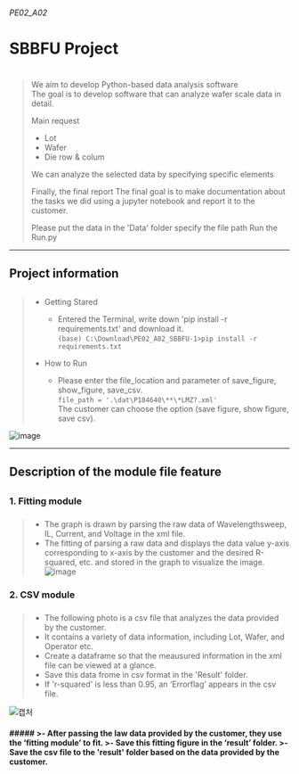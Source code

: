 <h6>PE02_A02<h6>
<h1> SBBFU Project <h1>
 
#####
> We aim to develop Python-based data analysis software \
> The goal is to develop software that can analyze wafer scale data in detail.
>
> Main request 
> + Lot
> + Wafer
> + Die row & colum
> 
> We can analyze the selected data by specifying specific elements
>
> Finally, the final report The final goal is to make documentation about the tasks 
> we did using a jupyter notebook and report it to the customer.
>
> Please put the data in the 'Data' folder specify the file path Run the Run.py 

 
***

<h2> Project information <h2>

#####
>* Getting Stared
>   + Entered the Terminal, write down 'pip install -r requirements.txt' and download it. \
>``(base) C:\Download\PE02_A02_SBBFU-1>pip install -r requirements.txt``
>
>
>* How to Run
>   + Please enter the file_location and parameter of save_figure, show_figure, save_csv. \
``file_path = '.\dat\P184640\**\*LMZ?.xml'``\
The customer can choose the option (save figure, show figure, save csv).
 
 ![image](https://user-images.githubusercontent.com/84078034/121302349-87472080-c934-11eb-8532-9d4e715bd922.png)
***



<h2> Description of the module file feature <h2>

 <h3> 1. Fitting module <h3>
 
#####
  >-   The graph is drawn by parsing the raw data of Wavelengthsweep, IL, Current, and Voltage in the xml file.
  >-   The fitting of parsing a raw data and displays the data value y-axis corresponding to x-axis by the customer and the desired R-squared, etc. and stored in the graph to visualize the image.
 ![image](https://user-images.githubusercontent.com/84078034/121302547-d2613380-c934-11eb-8ef4-6b330f316406.png)


 <h3> 2. CSV module <h3>
 
#####
  >- The following photo is a csv file that analyzes the data provided by the customer.
  >- It contains a variety of data information, including Lot, Wafer, and Operator etc.
  >- Create a dataframe so that the meausured information in the xml file can be viewed at a glance.
  >- Save this data frome in csv format in the 'Result' folder.
  >- If 'r-squared' is less than 0.95, an ‘Errorflag’ appears in the csv file.
 
 
 ![캡처](https://user-images.githubusercontent.com/80964488/117802539-903ec680-b290-11eb-969f-6fd459a8d594.PNG)
  
<h4>  <h4>
  #####
   >- After passing the law data provided by the customer, they use the ‘fitting module’ to fit.
   >- Save this fitting figure in the ‘result’ folder.
   >- Save the csv file to the 'result' folder based on the data provided by the customer.

